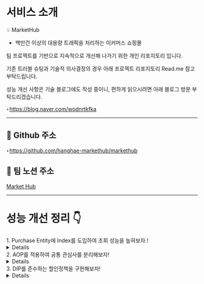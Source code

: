 # 서비스 소개

<aside>
💡 MarketHub
</aside>

- 백만건 이상의 대용량 트래픽을 처리하는 이커머스 쇼핑몰

팀 프로젝트를 기반으로 지속적으로 개선해 나가기 위한 개인 리포지토리 입니다. 

기존 트러블 슈팅과 기술적 의사결정의 경우 아래 프로젝트 리포지토리 Read.me 참고 부탁드립니다. 

성능 개선 사항은 기술 블로그에도 작성 중이니, 편하게 읽으시려면 아래 블로그 방문 부탁드리겠습니다.

‣https://blog.naver.com/wodnrtkfka

---
## 🥃 Github 주소

‣https://github.com/hanghae-markethub/markethub

## 🥃 팀 노션 주소

[Market Hub](https://www.notion.so/Market-Hub-890957603b8d47249b5a1e469328d8ae?pvs=21) 

---

# 성능 개선 정리 👇

<summary>1. Purchase Entity에 Index를 도입하여 조회 성능을 높혀보자.!</summary>
<details>
- MySQL의 경우 아래와 같은 이유로 인해 PK에 자동으로 Index가 걸려 있습니다.

```  
데이터 검색 성능 향상: 
기본키를 기반으로 데이터를 검색할때 성능응 향상시키기 위해

고유성 보장: 
기본 키는 테이블에서 각 레코드를 고유하게 식별하는 데 사용한다.
중복된 값을 허용하지 않는 기본 키를 인덱스로 설정함으로서 데이터 무결성을 보장한다.

데이터 정렬: 
데이터는 기본 키의 인덱스에 따라 정렬된다. 
따라서 특정 순서로 데이터에 액세스하는 쿼리의 성능을 향상시킬 수 있다.

조인 및 정렬의 효율성: 
기본 키에 대한 인덱스는 조인 및 정렬 작업의 성능을 향상시킨다.
```

제가 담당한 Purchase 도메인의 경우 조회가 발생하는 경우의 수는 아래 두개입니다.

1. 유저가 아이템을 주문 하기 전 주문서
2. 유저가 아이템을 주문 한 후 주문서

각각의 경우 Email과 Status를 기준으로 조회하여 가져오게 됩니다.

```
@Transactional(readOnly = true)
public List<PurchaseResponseDto> findAllPurchaseByEmail(String email) {
  List<Purchase> purchase = purchaseRepository.findByStatusAndEmailOrder(Status.EXIST,email);
        if (purchase == null) {
            throw new EntityNotFoundException("Purchase not found for email: " + email);
        }
        return PurchaseResponseDto.fromListPurchaseEntity(purchase);
    }
```

성능 향상을 위해 Index를 찾아 보면서 처음에는 Email을 기준으로 검색을 하니까
email에 인덱스를 걸면 성능이 향상될것이다 라는 생각을 하게 되었고

이는 좋지않은 결과를 초래했습니다.

purchase 도메인의 특성상 email 컬럼의 경우 중복이 잦은 편이기에
email에 인덱스를 건다면 DB의 크기보다 인덱스의 크기가 더 커지는 오버헤드 현상이 발생한 것 입니다.

그로인해 어떻게 하면 해결 할 수 있을까 라는 생각을 하던 중,
복합 인덱스라는 개념을 찾을 수 있었습니다.

Email과 Status를 함께 인덱싱하여 조회하면 로직 상 어떤 경우에서도 중복된 값중 하나를 고르는 경우가 없고,
Email과 Status를 기반으로 검색한 모든 값을 항상 전부 보여주기때문에

오버헤드문제를 해결 할 수 있고 더 나아가 성능이 개선될거란 예상이 들었습니다.
    
![image](https://github.com/naraspc/markethubTestRepo/assets/140101271/bfbae8d6-e3ca-4084-b37f-d4125a676db5)

이렇게 각각의 컬럼에 인덱스를 걸어주었습니다.

성능이 얼마나 개선되었는지 확인 해 보겠습니다.
![image](https://github.com/naraspc/markethubTestRepo/assets/140101271/ad50d9ee-b07d-44d1-a980-aa9d27434d4e)
인덱스의 적용 전 6.8초의 시간이 소요되었고,

적용 후

![image](https://github.com/naraspc/markethubTestRepo/assets/140101271/9b654cf5-6f77-46e3-b2d0-f24edbf3a266)

3.8초가 소요되었습니다.

만약 데이터가 더 많아진다면 더더욱 두드러지게 결과가 나타날것이라고 판단됩니다.

추가로, MySQL에서 사용하는 스토리지 엔진인 InnoDB의 경우

update쿼리가 날아왔을때 index를 전부 잠궈버립니다.

예를들어 purchase 엔티티에서 이메일만 인덱스로 처리를 했다고 가정해봅시다.
그리고, test@test.com 이메일의 값을 바꾸는 쿼리를 날렸다고 가정해봅시다.

test 이메일 데이터가 1000개가 있다면 1000개의 데이터 모두가 잠기게됩니다..

만약 purchase 테이블에 데이터가 10만개가 있고, 인덱스를 따로 걸어주지 않았다면
test@test.com 이메일의 변경사항이 완료될때까지 10만개의 데이터가 전부 lock걸려버리게 됩니다..

즉, 효울적으로 InnoDB를 사용하기 위해선
인덱스를 신중하게 그리고 적절하게 걸어줘야한다는 것을 알 수 있습니다.

</details>

<summary>2. AOP를 적용하여 공통 관심사를 분리해보자!</summary>
<details>
  AOP란 관심사 분리 기법으로,

주된 목표를 가지는 각각의 클래스들의 부가적인 관심사를 따로 분리해내는 기법이다.

즉, A,B,C라는 명확한 목적을 가진 클래스들에서

이 모든 클래스들의 호출시간이라던지 등을 체크하고싶을때

모든 클래스에 호출시간을 불러오는 로직을 작성하면 되게 번거롭고,
효율도 떨어지고 해당 클래스의 목적과 맞지않는 기능이 될것이기에 따로 AOP로 빼서 인터셉트하게 구현한거같다

작성방법은 되게 간단하다!
```
@Aspect
@Component
public class TimeTraceAop {

    @Around("execution(* org..hanghae..markethub..domain..*(..))")
    public Object execute(ProceedingJoinPoint proceedingJoinPoint) throws Throwable {
        long start = System.currentTimeMillis();
        Object result = proceedingJoinPoint.proceed();
        long end = System.currentTimeMillis();
        System.out.println("Time : " + (end - start));
        return result;
    }

}
```

위의 소스코드처럼 @Aspect 를 선언하여 해당 클래스가 AOP임을 선언해주고,

@Component 를 선언해서 컴포넌트 스캔을 적용하자

이후 원하는 메소드를 정의하고, 그 위에 @Around 어노테이선을 선언해서 범위를 지정해주자.

해당 프로젝트의 경우 domain안에 있는 로직들만 확인하고 싶어서
org..hanghae..markethub..domain..

경로로 작성했다.
만약 경로를 커스터마이징하고 싶다면 구글링을 통해서 원하는 대로 커스터마이징을 하자.

![image](https://github.com/naraspc/markethubTestRepo/assets/140101271/9eac94e9-2443-4acb-9d37-d3fb788e8424)
잘 작동함을 확인 할 수 있다

</details>


<summary>3. DIP를 준수하는 할인정책을 구현해보자!</summary>
<details>
멤버의 등급에 따라 할인을 차등적용 해보자!

우선 discount 패키지를 작성해주자.
![image](https://github.com/naraspc/markethubTestRepo/assets/140101271/a5b34597-7e48-4e09-a2dd-4647dc539b9a)


이후 DiscountPolicy Interface와 FixDiscountPolicy를 정의해주자.

```
public interface DiscountPolicy {
    /*
     * @return 할인 대상 금액
     */
    BigDecimal discount (User user, BigDecimal price);
}


@Service
public class FixDiscountPolicy implements DiscountPolicy{

    private BigDecimal discountFixAmount = new BigDecimal(100);
    @Override
    public BigDecimal discount(User user, BigDecimal price) {
        if (user.getRole().equals(Role.USER)) {
            return price.subtract(discountFixAmount);
        }
        return BigDecimal.ZERO;
    }
}
```
나는 Purchase entity에서 금액을 BigDecimal 타입으로 사용하고있어서 이렇게 정의했다.

이후, 유저가 주문했을때 purchase 엔티티의 생성부분을

```
    private final PurchaseRepository purchaseRepository;
    private final ItemService itemService;
    private final DiscountPolicy discountPolicy = new FixDiscountPolicy();
    private final UserRepository userRepository;
    
    @Transactional
    public PurchaseResponseDto createOrder(PurchaseRequestDto purchaseRequestDto, String email) {

        List<Purchase> existingPurchases = purchaseRepository.findAllByStatusAndEmail(Status.EXIST, email);
        // 조회된 구매건 삭제
        checkListPurchaseExist(existingPurchases);

        Purchase purchase = Purchase.builder()
                .status(purchaseRequestDto.status())
                .email(email)
                .itemName(purchaseRequestDto.itemName())
                .quantity(purchaseRequestDto.quantity())
                .price(discountPolicy.discount(userRepository.findByEmail(email).orElseThrow(() -> new EntityNotFoundException("can't find user")),purchaseRequestDto.price()))
                .itemId(purchaseRequestDto.itemId())
                .build();

        purchaseRepository.save(purchase);
        return PurchaseResponseDto.fromPurchase(purchase);

    }
```
자바의 다형성을 활용해 private final DiscountPolicy discountPolicy = new FixDiscountPolicy();
이런식으로 언제든 할인정책을 변경해서 갈아끼울 수 있도록 작성했다!

/* 토막상식
* 자바의 다형성은 기본적으로 overwrite된 메소드를 우선시하여 실행한다!
* 또한 자식부터 시작해 제일 위의 부모까지 다 불러온다.
*/

이제 user등급의 회원과 Admin 등급의 회원으로 각각 주문신청을 해, 가격이 어떻게 들어오는지 확인해보자
![image](https://github.com/naraspc/markethubTestRepo/assets/140101271/5e9e81a0-9695-44d9-b077-8721bba6c4b4)
21000원짜리 치킨 구매 시(사진은 로컬환경에서 정리하다 유실됐다.. 양해바람)

![image](https://github.com/naraspc/markethubTestRepo/assets/140101271/f56eb655-060b-4a34-9a56-b0a7c5a09441)

20,900원 으로 100원 할인됨을 확인할 수 있었다.

이제 Admin 계정으로 확인해볼까?
![image](https://github.com/naraspc/markethubTestRepo/assets/140101271/2f7298cd-7b99-491f-b9e0-ae13b6047ea5)

개인정보는 가렸다.
기대한 대로 잘 작동함을 확인할 수 있었다!


이젠 구매한 상품 가격의 10%를 할인해주는 할인 정책을 만들어보자!

public class RateDiscountPolicy implements DiscountPolicy{
    @Override
    public BigDecimal discount(User user, BigDecimal price) {
        BigDecimal discount = new BigDecimal(10);
        if (user.getRole().equals(Role.USER)) {
            return price.subtract(price.divide(discount,1, RoundingMode.HALF_EVEN));
        }
        return BigDecimal.ZERO;
    }
}


할인정책을 만들었다!

이제 모듈을 갈아 껴 보자.

@Service
@RequiredArgsConstructor
public class PurchaseService {

    private final PurchaseRepository purchaseRepository;
    private final ItemService itemService;
    private final DiscountPolicy discountPolicy = new RateDiscountPolicy();
    private final UserRepository userRepository;

    @Transactional
    public PurchaseResponseDto createOrder(PurchaseRequestDto purchaseRequestDto, String email) {

        List<Purchase> existingPurchases = purchaseRepository.findAllByStatusAndEmail(Status.EXIST, email);
        // 조회된 구매건 삭제
        checkListPurchaseExist(existingPurchases);

        Purchase purchase = Purchase.builder()
                .status(purchaseRequestDto.status())
                .email(email)
                .itemName(purchaseRequestDto.itemName())
                .quantity(purchaseRequestDto.quantity())
                .price(discountPolicy.discount(userRepository.findByEmail(email).orElseThrow(() -> new EntityNotFoundException("can't find user")),purchaseRequestDto.price()))
                .itemId(purchaseRequestDto.itemId())
                .build();

        purchaseRepository.save(purchase);
        return PurchaseResponseDto.fromPurchase(purchase);

    }
다른 코드는 그대로 유지한채
private final DiscountPolicy discountPolicy = new RateDiscountPolicy();

이 부분만 갈아끼워보았다.
![image](https://github.com/naraspc/markethubTestRepo/assets/140101271/d073304d-9c77-4307-a366-21492335b534)

정상적으로 10% 할인되는 모습을 볼 수 있었다.

이래서 구현을 사용하는구나. 한가지의 깨달음을 얻을 수 있었다.


// 2024 03 23 추가
```
@Service
@RequiredArgsConstructor
public class PurchaseService {

    private final PurchaseRepository purchaseRepository;
    private final ItemService itemService;
    private final DiscountPolicy discountPolicy = new RateDiscountPolicy();
    private final UserRepository userRepository;

    @Transactional
    public PurchaseResponseDto createOrder(PurchaseRequestDto purchaseRequestDto, String email) {

        List<Purchase> existingPurchases = purchaseRepository.findAllByStatusAndEmail(Status.EXIST, email);
        // 조회된 구매건 삭제
        checkListPurchaseExist(existingPurchases);

        Purchase purchase = Purchase.builder()
                .status(purchaseRequestDto.status())
                .email(email)
                .itemName(purchaseRequestDto.itemName())
                .quantity(purchaseRequestDto.quantity())
                .price(discountPolicy.discount(userRepository.findByEmail(email).orElseThrow(() -> new EntityNotFoundException("can't find user")),purchaseRequestDto.price()))
                .itemId(purchaseRequestDto.itemId())
                .build();

        purchaseRepository.save(purchase);
        return PurchaseResponseDto.fromPurchase(purchase);

    }
```

위 코드를 보면 나는 DIP를 준수하고있지 않았다!

인터페이스를 사용하고 그때그때 갈아끼면서 의존성을 제거한줄 알았는데

생각해보니 New RateDiscountPolicy를 선언한 순간 구현체를 동시에 선언한거였다.


```
@Service
@RequiredArgsConstructor
public class PurchaseService {

    private final PurchaseRepository purchaseRepository;
    private final ItemService itemService;
    private final DiscountPolicy discountPolicy;
    private final UserRepository userRepository;



    @Transactional
    public PurchaseResponseDto createOrder(PurchaseRequestDto purchaseRequestDto, String email) {

        List<Purchase> existingPurchases = purchaseRepository.findAllByStatusAndEmail(Status.EXIST, email);
        // 조회된 구매건 삭제
        checkListPurchaseExist(existingPurchases);

        Purchase purchase = Purchase.builder()
                .status(purchaseRequestDto.status())
                .email(email)
                .itemName(purchaseRequestDto.itemName())
                .quantity(purchaseRequestDto.quantity())
                .price(discountPolicy.discount(userRepository.findByEmail(email).orElseThrow(() -> new EntityNotFoundException("can't find user")),purchaseRequestDto.price()))
                .itemId(purchaseRequestDto.itemId())
                .build();

        purchaseRepository.save(purchase);
        return PurchaseResponseDto.fromPurchase(purchase);

    }
```
코드를 이렇게 수정하고
```
package org.hanghae.markethub.domain.discount;

import org.hanghae.markethub.domain.user.entity.User;
import org.hanghae.markethub.global.constant.Role;
import org.springframework.context.annotation.Primary;
import org.springframework.stereotype.Component;

import java.math.BigDecimal;
import java.math.RoundingMode;

@Primary
@Component
public class RateDiscountPolicy implements DiscountPolicy{
    @Override
    public BigDecimal discount(User user, BigDecimal price) {
        BigDecimal discount = new BigDecimal(10);
        if (user.getRole().equals(Role.USER)) {
            return price.subtract(price.divide(discount,1, RoundingMode.HALF_EVEN));
        }
        return BigDecimal.ZERO;
    }
}
```
@Primary를 선언해주도록 하자.

@Primary는 빈 스캔의 우선순위를 부여해준다.

</details>
